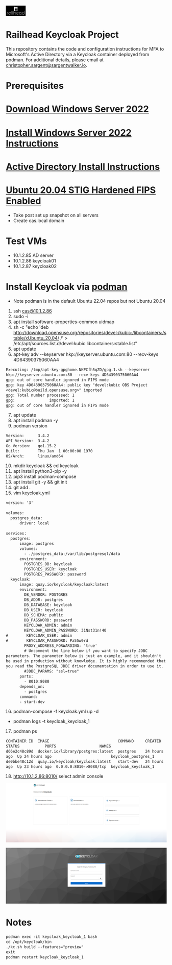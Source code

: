 ![alt text](rh_logo_small.jpg)
# Railhead Keycloak Project
This repository contains the code and configuration instructions for MFA to Microsoft's Active Directory via a Keycloak container deployed from podman. For additional details, please email at [christopher.sargent@sargentwalker.io](mailto:christopher.sargent@sargentwalker.io).

# Prerequisites
# [Download Windows Server 2022](https://go.microsoft.com/fwlink/p/?LinkID=2195167&clcid=0x409&culture=en-us&country=US)
# [Install Windows Server 2022 Instructions](https://medium.com/@yasithkumara/creating-a-virtual-windows-server-in-windows-10-with-hyper-v-9f3bd58c0ba)
# [Active Directory Install Instructions](https://medium.com/@yasithkumara/how-to-create-a-domain-and-a-domain-controller-in-a-windows-server-2019-virtual-machine-e70587e2fbe2)
# [Ubuntu 20.04 STIG Hardened FIPS Enabled](https://docs.google.com/document/d/1nEIavbELGl8xjHjZX4p22q5m32HCLkLH/edit#heading=h.gjdgxs)
* Take post set up snapshot on all servers 
* Create cas.local domain 

# Test VMs
* 10.1.2.85 AD server
* 10.1.2.86 keycloak01
* 10.1.2.87 keycloak02

# Install Keycloak via [podman](https://docs.podman.io/en/stable/Introduction.html)
* Note podman is in the default Ubuntu 22.04 repos but not Ubuntu 20.04
1. ssh cas@10.1.2.86
2. sudo -i 
3. apt install software-properties-common uidmap
4. sh -c "echo 'deb http://download.opensuse.org/repositories/devel:/kubic:/libcontainers:/stable/xUbuntu_20.04/ /' > /etc/apt/sources.list.d/devel:kubic:libcontainers:stable.list"
5. apt update 
6. apt-key adv --keyserver hkp://keyserver.ubuntu.com:80 --recv-keys 4D64390375060AA4
```
Executing: /tmp/apt-key-gpghome.NKPCfh5qZD/gpg.1.sh --keyserver hkp://keyserver.ubuntu.com:80 --recv-keys 4D64390375060AA4
gpg: out of core handler ignored in FIPS mode
gpg: key 4D64390375060AA4: public key "devel:kubic OBS Project <devel:kubic@build.opensuse.org>" imported
gpg: Total number processed: 1
gpg:               imported: 1
gpg: out of core handler ignored in FIPS mode

```
7. apt update 
8. apt install podman -y 
9. podman version
```
Version:      3.4.2
API Version:  3.4.2
Go Version:   go1.15.2
Built:        Thu Jan  1 00:00:00 1970
OS/Arch:      linux/amd64
```
10. mkdir keycloak && cd keycloak 
11. apt install python3-pip -y 
12. pip3 install podman-compose
13. apt install git -y && git init 
14. git add .
15. vim keycloak.yml 
```
version: '3'

volumes:
  postgres_data:
      driver: local

services:
  postgres:
      image: postgres
      volumes:
        - ./postgres_data:/var/lib/postgresql/data
      environment:
        POSTGRES_DB: keycloak
        POSTGRES_USER: keycloak
        POSTGRES_PASSWORD: password
  keycloak:
      image: quay.io/keycloak/keycloak:latest
      environment:
        DB_VENDOR: POSTGRES
        DB_ADDR: postgres
        DB_DATABASE: keycloak
        DB_USER: keycloak
        DB_SCHEMA: public
        DB_PASSWORD: password
        KEYCLOAK_ADMIN: admin
        KEYCLOAK_ADMIN_PASSWORD: 31Nst31n!40
#        KEYCLOAK_USER: admin
#        KEYCLOAK_PASSWORD: Pa55w0rd
        PROXY_ADDRESS_FORWARDING: 'true'
        # Uncomment the line below if you want to specify JDBC parameters. The parameter below is just an example, and it shouldn't be used in production without knowledge. It is highly recommended that you read the PostgreSQL JDBC driver documentation in order to use it.
        #JDBC_PARAMS: "ssl=true"
      ports:
        - 8010:8080
      depends_on:
        - postgres
      command:
      - start-dev

```
16. podman-compose -f keycloak.yml up -d
* podman logs -t keycloak_keycloak_1 
17. podman ps 
```
CONTAINER ID  IMAGE                              COMMAND     CREATED       STATUS           PORTS                   NAMES
d66e2c48c89d  docker.io/library/postgres:latest  postgres    24 hours ago  Up 24 hours ago                          keycloak_postgres_1
de0bbe48c12d  quay.io/keycloak/keycloak:latest   start-dev   24 hours ago  Up 23 hours ago  0.0.0.0:8010->8080/tcp  keycloak_keycloak_1

```
18. http://10.1.2.86:8010/ select admin console 

![Screenshot](resources/keycloak01.png)

![Screenshot](resources/keycloak02.png)

# Notes
```
podman exec -it keycloak_keycloak_1 bash
cd /opt/keycloak/bin
./kc.sh build --features="preview"
exit 
podman restart keycloak_keycloak_1 
```